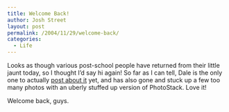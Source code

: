 ```yaml
---
title: Welcome Back!
author: Josh Street
layout: post
permalink: /2004/11/29/welcome-back/
categories:
  - Life
---
```

Looks as though various post-school people have returned from their little jaunt today, so I thought I&#8217;d say hi again! So far as I can tell, Dale is the only one to actually [post about it][1] yet, and has also gone and stuck up a few too many photos with an uberly stuffed up version of PhotoStack. Love it!

Welcome back, guys.

 [1]: http://blog.dalegroup.net/archive/blog/newsid/198